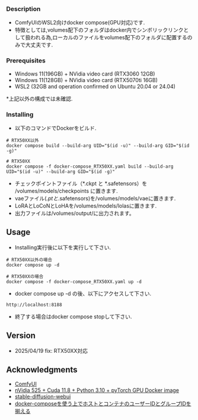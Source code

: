 ### Description
* ComfyUIのWSL2向けdocker compose(GPU対応)です.
* 特徴としては,volumes配下のフォルダはdocker内でシンボリックリンクとして扱われる為,ローカルのファイルをvolumes配下のフォルダに配置するのみで大丈夫です.

### Prerequisites

* Windows 11(196GB) + NVidia video card (RTX3060 12GB)
* Windows 11(128GB) + NVidia video card (RTX5070ti 16GB)
* WSL2 (32GB and operation confirmed on Ubuntu 20.04 or 24.04)

*上記以外の構成では未確認.

### Installing

* 以下のコマンドでDockerをビルド.
```
# RTX50XX以外
docker compose build --build-arg UID="$(id -u)" --build-arg GID="$(id -g)" 
```
```
# RTX50XX
docker compose -f docker-compose_RTX50XX.yaml build --build-arg UID="$(id -u)" --build-arg GID="$(id -g)" 
```

* チェックポイントファイル（*.ckpt と *.safetensors）を /volumes/models/checkpoints に置きます.
* vaeファイル(*.ptと*.safetensors)を/volumes/models/vaeに置きます.
* LoRAとLoCoNとLoHAを/volumes/models/lolasに置きます.
* 出力ファイルは/volumes/output/に出力されます。

## Usage

* Installing実行後に以下を実行して下さい.
```
# RTX50XX以外の場合
docker compose up -d
```
```
# RTX50XXの場合
docker compose -f docker-compose_RTX50XX.yaml up -d
```
* docker compose up -d の後、以下にアクセスして下さい.
```
http://localhost:8188
```
* 終了する場合はdocker compose stopして下さい.

## Version

* 2025/04/19 fix: RTX50XX対応

## Acknowledgments

* [ComfyUI](https://github.com/comfyanonymous/ComfyUI) 
* [nVidia 525 + Cuda 11.8 + Python 3.10 + pyTorch GPU Docker image](https://dev.to/ordigital/nvidia-525-cuda-118-python-310-pytorch-gpu-docker-image-1l4a)
* [stable-diffusion-webui](https://github.com/AUTOMATIC1111/stable-diffusion-webui) 
* [docker-composeを使う上でホストとコンテナのユーザーIDとグループIDを揃える](https://qiita.com/ma-me/items/c80f7f8bf9a61cbd21f7)
